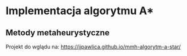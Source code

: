 # Implementacja algorytmu A\*

## Metody metaheurystyczne

Projekt do wglądu na: https://jjpawlica.github.io/mmh-algorytm-a-star/
